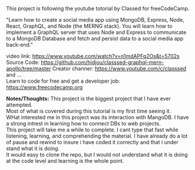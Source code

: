 This project is following the youtube totorial by Classed for freeCodeCamp.<br>

"Learn how to create a social media app using MongoDB, Express, Node, React, GraphQL, and Node (the MERNG stack). You will learn how to implement a GraphQL server that uses Node and Express to communicate to a MongoDB Database and fetch and persist data to a social media app back-end."<br>

video link: https://www.youtube.com/watch?v=n1mdAPFq2Os&t=5702s <br>
Source Code: https://github.com/hidjou/classsed-graphql-mern-apollo/tree/master
Creator channer: https://www.youtube.com/c/classsed <br>
and ...<br>
Learn to code for free and get a developer job: https://www.freecodecamp.org <br>


**Notes/Thoughts:**
This project is the biggest project that I have ever attempted.  <br>
Most of what is covered during this tutorial is my first time seeing it. <br>
WHat interested me in this project was its interaction with MangoDB.  I have a strong intrest in learning how to connect DBs to web projects.<br>
This project will take me a while to complete. I cant type that fast while listening, learning, and comprehending the material.  I have already do a lot of pause and rewind to insure i have coded it correctly and that i under stand what it is doing.<br>
It would easy to clone the repo, but I would not understand what it is doing at the code level and learning is the whole point.<br>


